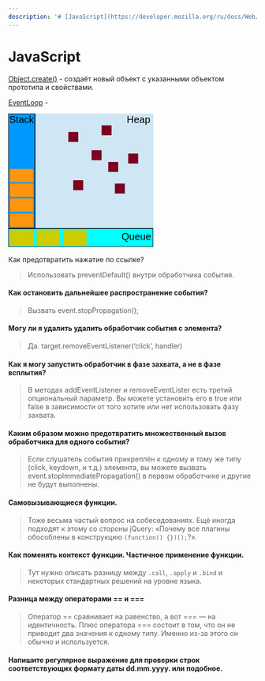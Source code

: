 ```yaml
---
description: '# [JavaScript](https://developer.mozilla.org/ru/docs/Web/JavaScript)'
---
```


# JavaScript

[Object.create\(\)](https://developer.mozilla.org/ru/docs/Web/JavaScript/Reference/Global_Objects/Object/create) - создаёт новый объект с указанными объектом прототипа и свойствами.

[EventLoop](https://developer.mozilla.org/ru/docs/Web/JavaScript/EventLoop) - 

![](.gitbook/assets/image%20%2829%29.png)

Как предотвратить нажатие по ссылке?

> Использовать preventDefault\(\) внутри обработчика события.

#### Как остановить дальнейшее распространение события?

> Вызвать event.stopPropagation\(\);

#### Могу ли я удалить удалить обработчик события с элемента?

> Да. target.removeEventListener\(‘click’, handler\)

#### Как я могу запустить обработчик в фазе захвата, а не в фазе всплытия?

> В методах addEventListener и removeEventLister есть третий опциональный параметр. Вы можете установить его в true или false в зависимости от того хотите или нет использовать фазу захвата.

#### Каким образом можно предотвратить множественный вызов обработчика для одного события?

> Если слушатель события прикреплён к одному и тому же типу \(click, keydown, и т.д.\) элемента, вы можете вызвать event.stopImmediatePropagation\(\) в первом обработчике и другие не будут выполнены.

#### Самовызывающиеся функции.

> Тоже весьма частый вопрос на собеседованиях. Ещё иногда подходят к этому со стороны jQuery: «Почему все плагины обособлены в конструкцию `(function() {})();`?».

#### Как поменять контекст функции. Частичное применение функции. 

> Тут нужно описать  разницу между `.call`, `.apply` и `.bind` и некоторых стандартных решений на уровне языка.

#### Разница между операторами == и === 

> Оператор == сравнивает на равенство, а вот === — на идентичность. Плюс оператора === состоит в том, что он не приводит два значения к одному типу. Именно из-за этого он обычно и используется.

#### Напишите регулярное выражение для проверки строк соответствующих формату даты dd.mm.yyyy. или подобное.

